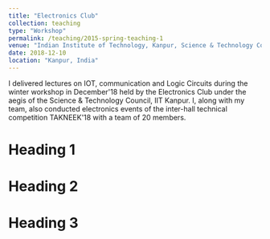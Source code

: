 ```yaml
---
title: "Electronics Club"
collection: teaching
type: "Workshop"
permalink: /teaching/2015-spring-teaching-1
venue: "Indian Institute of Technology, Kanpur, Science & Technology Council"
date: 2018-12-10
location: "Kanpur, India"
---
```


I delivered lectures on IOT, communication and Logic Circuits during the winter workshop in December'18 held by the Electronics Club under the aegis of the Science & Technology Council, IIT Kanpur. I, along with my team, also conducted electronics events of the inter-hall technical competition TAKNEEK'18 with a team of 20 members.

Heading 1
======

Heading 2
======

Heading 3
======

